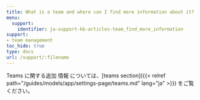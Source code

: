 ```yaml
---
title: What is a team and where can I find more information about it?
menu:
  support:
    identifier: ja-support-kb-articles-team_find_more_information
support:
- team management
toc_hide: true
type: docs
url: /support/:filename
---
```


Teams に関する追加 情報 については、[teams section]({{< relref path="/guides/models/app/settings-page/teams.md" lang="ja" >}}) をご覧ください。
